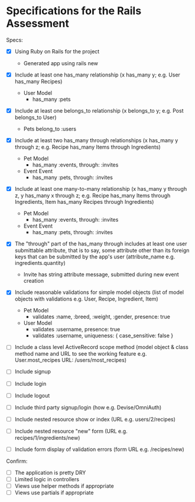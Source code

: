 # Specifications for the Rails Assessment

Specs:
- [x] Using Ruby on Rails for the project
    - Generated app using rails new 
- [x] Include at least one has_many relationship (x has_many y; e.g. User has_many Recipes) 
    - User Model
        - has_many :pets
- [x] Include at least one belongs_to relationship (x belongs_to y; e.g. Post belongs_to User)
    - Pets belong_to :users
- [x] Include at least two has_many through relationships (x has_many y through z; e.g. Recipe has_many Items through Ingredients)
    - Pet Model
        - has_many :events, through: :invites
    - Event Event
        - has_many :pets, through: :invites
- [x] Include at least one many-to-many relationship (x has_many y through z, y has_many x through z; e.g. Recipe has_many Items through Ingredients, Item has_many Recipes through Ingredients)
    - Pet Model
        - has_many :events, through: :invites
    - Event Event
        - has_many :pets, through: :invites
- [x] The "through" part of the has_many through includes at least one user submittable attribute, that is to say, some attribute other than its foreign keys that can be submitted by the app's user (attribute_name e.g. ingredients.quantity)
    - Invite has string attribute message, submitted during new event creation
- [x] Include reasonable validations for simple model objects (list of model objects with validations e.g. User, Recipe, Ingredient, Item)
    - Pet Model
        - validates :name, :breed, :weight, :gender, presence: true
    - User Model
        - validates :username, presence: true
        - validates :username, uniqueness: { case_sensitive: false }

- [ ] Include a class level ActiveRecord scope method (model object & class method name and URL to see the working feature e.g. User.most_recipes URL: /users/most_recipes)
- [ ] Include signup
- [ ] Include login
- [ ] Include logout
- [ ] Include third party signup/login (how e.g. Devise/OmniAuth)
- [ ] Include nested resource show or index (URL e.g. users/2/recipes)
- [ ] Include nested resource "new" form (URL e.g. recipes/1/ingredients/new)
- [ ] Include form display of validation errors (form URL e.g. /recipes/new)

Confirm:
- [ ] The application is pretty DRY
- [ ] Limited logic in controllers
- [ ] Views use helper methods if appropriate
- [ ] Views use partials if appropriate
